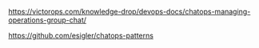 https://victorops.com/knowledge-drop/devops-docs/chatops-managing-operations-group-chat/

https://github.com/esigler/chatops-patterns
